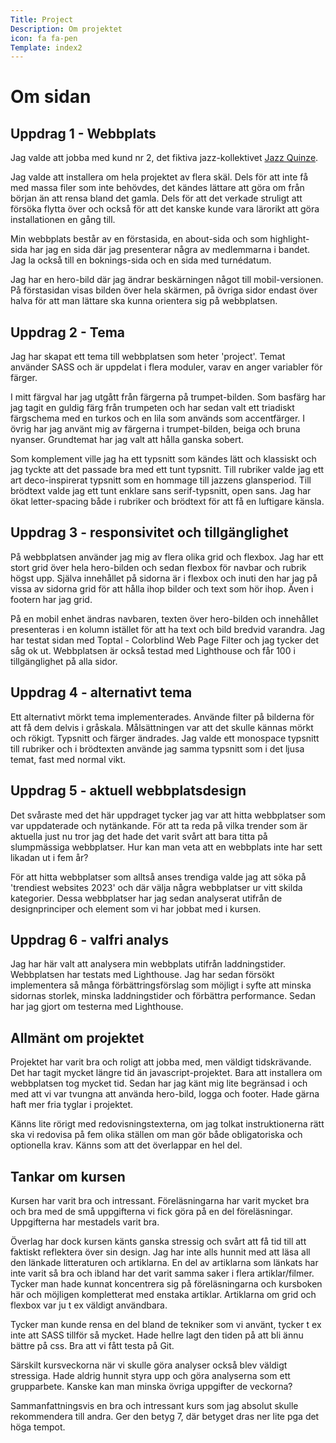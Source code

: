 ```yaml
---
Title: Project
Description: Om projektet
icon: fa fa-pen
Template: index2
---
```


Om sidan
==========================

## Uppdrag 1 - Webbplats

Jag valde att jobba med kund nr 2, det fiktiva jazz-kollektivet <a href="../kmom10/">Jazz Quinze</a>.

Jag valde att installera om hela projektet av flera skäl. Dels för att inte få med massa filer som inte behövdes, det kändes lättare att göra om från början än att rensa bland det gamla. Dels för att det verkade struligt att försöka flytta över och också för att det kanske kunde vara lärorikt att göra installationen en gång till.

Min webbplats består av en förstasida, en about-sida och som highlight-sida har jag en sida där jag presenterar några av medlemmarna i bandet. Jag la också till en boknings-sida och en sida med turnédatum.

Jag har en hero-bild där jag ändrar beskärningen något till mobil-versionen. På förstasidan visas bilden över hela skärmen,  på övriga sidor endast över halva för att man lättare ska kunna orientera sig på webbplatsen.

## Uppdrag 2 - Tema

Jag har skapat ett tema till webbplatsen som heter 'project'. Temat använder SASS och är uppdelat i flera moduler, varav en anger variabler för färger.

I mitt färgval har jag utgått från färgerna på trumpet-bilden. Som basfärg har jag tagit en guldig färg från trumpeten och har sedan valt ett triadiskt färgschema med en turkos och en lila som används som accentfärger. I övrig har jag använt mig av färgerna i trumpet-bilden, beiga och bruna nyanser. Grundtemat har jag valt att hålla ganska sobert.

Som komplement ville jag ha ett typsnitt som kändes lätt och klassiskt och jag tyckte att det passade bra med ett tunt typsnitt. Till rubriker valde jag ett art deco-inspirerat typsnitt som en hommage till jazzens glansperiod. Till brödtext valde jag ett tunt enklare sans serif-typsnitt, open sans. Jag har ökat letter-spacing både i rubriker och brödtext för att få en luftigare känsla. 

## Uppdrag 3 - responsivitet och tillgänglighet

På webbplatsen använder jag mig av flera olika grid och flexbox. Jag har ett stort grid över hela hero-bilden och sedan flexbox för navbar och rubrik högst upp. Själva innehållet på sidorna är i flexbox och inuti den har jag på vissa av sidorna grid för att hålla ihop bilder och text som hör ihop. Även i footern har jag grid.

På en mobil enhet ändras navbaren, texten över hero-bilden och innehållet presenteras i en kolumn istället för att ha text och bild bredvid varandra. Jag har testat sidan med Toptal - Colorblind Web Page Filter och jag tycker det såg ok ut. Webbplatsen är också testad med Lighthouse och får 100 i tillgänglighet på alla sidor.

## Uppdrag 4 - alternativt tema

Ett alternativt mörkt tema implementerades. Använde filter på bilderna för att få dem delvis i gråskala. Målsättningen var att det skulle kännas mörkt och rökigt. Typsnitt och färger ändrades.  Jag valde ett monospace typsnitt till rubriker och i brödtexten använde jag samma typsnitt som i det ljusa temat, fast med normal vikt. 

## Uppdrag 5 - aktuell webbplatsdesign

Det svåraste med det här uppdraget tycker jag var att hitta webbplatser som var uppdaterade och nytänkande. För att ta reda på vilka trender som är aktuella just nu tror jag det hade det varit svårt att bara titta på slumpmässiga webbplatser. Hur kan man veta att en webbplats inte har sett likadan ut i fem år?

För att hitta webbplatser som alltså anses trendiga valde jag att söka på 'trendiest websites 2023' och där välja några webbplatser ur vitt skilda kategorier. Dessa webbplatser har jag sedan analyserat utifrån de designprinciper och element som vi har jobbat med i kursen. 

## Uppdrag 6 - valfri analys

Jag har här valt att analysera min webbplats utifrån laddningstider. Webbplatsen har testats med Lighthouse. Jag har sedan försökt implementera så många förbättringsförslag som möjligt i syfte att minska sidornas storlek, minska laddningstider och förbättra performance. Sedan har jag gjort om testerna med Lighthouse.

## Allmänt om projektet

Projektet har varit bra och roligt att jobba med, men väldigt tidskrävande. Det har tagit mycket längre tid än javascript-projektet. Bara att installera om webbplatsen tog mycket tid. Sedan har jag känt mig lite begränsad i och med att vi var tvungna att använda hero-bild, logga och footer. Hade gärna haft mer fria tyglar i projektet. 

Känns lite rörigt med redovisningstexterna, om jag tolkat instruktionerna rätt ska vi redovisa på fem olika ställen om man gör både obligatoriska och optionella krav. Känns som att det överlappar en hel del.

## Tankar om kursen

Kursen har varit bra och intressant. Föreläsningarna har varit mycket bra och bra med de små uppgifterna vi fick göra på en del föreläsningar. Uppgifterna har mestadels varit bra.

Överlag har dock kursen känts ganska stressig och svårt att få tid till att faktiskt reflektera över sin design. Jag har inte alls hunnit med att läsa all den länkade litteraturen och artiklarna. En del av artiklarna som länkats har inte varit så bra och ibland har det varit samma saker i flera artiklar/filmer. Tycker man hade kunnat koncentrera sig på föreläsningarna och kursboken här och möjligen kompletterat med enstaka artiklar. Artiklarna om grid och flexbox var ju t ex väldigt användbara.

Tycker man kunde rensa en del bland de tekniker som vi använt, tycker t ex inte att SASS tillför så mycket. Hade hellre lagt den tiden på att bli ännu bättre på css. Bra att vi fått testa på Git.

Särskilt kursveckorna när vi skulle göra analyser också blev väldigt stressiga. Hade aldrig hunnit styra upp och göra analyserna som ett grupparbete. Kanske kan man minska övriga uppgifter de veckorna?

Sammanfattningsvis en bra och intressant kurs som jag absolut skulle rekommendera till andra. Ger den betyg 7, där betyget dras ner lite pga det höga tempot.
